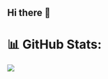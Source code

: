 ## Hi there 👋

# 📊 GitHub Stats:
![](https://github-readme-stats.vercel.app/api?username=iboigues&theme=dark&hide_border=false&include_all_commits=true&count_private=true)<br/>
